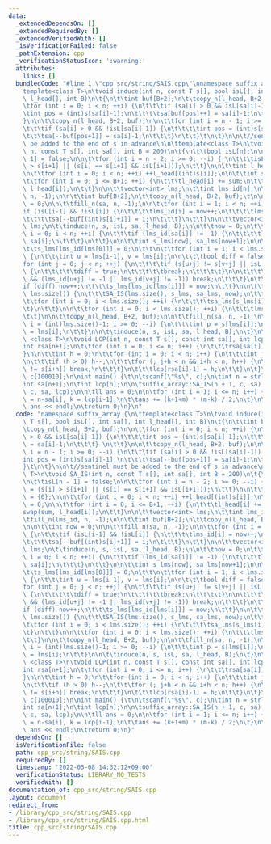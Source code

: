 ```yaml
---
data:
  _extendedDependsOn: []
  _extendedRequiredBy: []
  _extendedVerifiedWith: []
  _isVerificationFailed: false
  _pathExtension: cpp
  _verificationStatusIcon: ':warning:'
  attributes:
    links: []
  bundledCode: "#line 1 \"cpp_src/string/SAIS.cpp\"\nnamespace suffix_array {\n\t\
    template<class T>\n\tvoid induce(int n, const T s[], bool isL[], int sa[], int\
    \ l_head[], int B)\n\t{\n\t\tint buf[B+2];\n\t\tcopy_n(l_head, B+2, buf);\n\n\t\
    \tfor (int i = 0; i < n; ++i) {\n\t\t\tif (sa[i] > 0 && isL[sa[i]-1]) {\n\t\t\t\
    \tint pos = (int)s[sa[i]-1];\n\t\t\t\tsa[buf[pos]++] = sa[i]-1;\n\t\t\t} \n\t\t\
    }\n\n\t\tcopy_n(l_head, B+2, buf);\n\n\t\tfor (int i = n - 1; i >= 0; --i) {\n\
    \t\t\tif (sa[i] > 0 && !isL[sa[i]-1]) {\n\t\t\t\tint pos = (int)s[sa[i]-1];\n\t\
    \t\t\tsa[--buf[pos+1]] = sa[i]-1;\n\t\t\t}\n\t\t}\t\n\t}\n\n\t//sentinel must\
    \ be added to the end of s in advance\n\n\ttemplate<class T>\n\tvoid SA_IS(int\
    \ n, const T s[], int sa[], int B = 200)\n\t{\n\t\tbool isL[n];\n\n\t\tisL[n -\
    \ 1] = false;\n\n\t\tfor (int i = n - 2; i >= 0; --i) { \n\t\t\tisL[i] = (s[i]\
    \ > s[i+1] || (s[i] == s[i+1] && isL[i+1]));\n\t\t}\n\n\t\tint l_head[B+2] = {0};\n\
    \n\t\tfor (int i = 0; i < n; ++i) ++l_head[(int)s[i]];\n\n\t\tint sum = 0;\n\n\
    \t\tfor (int i = 0; i <= B+1; ++i) {\n\t\t\tl_head[i] += sum;\n\t\t\tswap(sum,\
    \ l_head[i]);\n\t\t}\n\n\t\tvector<int> lms;\n\t\tint lms_id[n];\n\n\t\tfill_n(lms_id,\
    \ n, -1);\n\n\t\tint buf[B+2];\n\t\tcopy_n(l_head, B+2, buf);\t\n\n\t\tint now\
    \ = 0;\n\n\t\tfill_n(sa, n, -1);\n\n\t\tfor (int i = 1; i < n; ++i) {\n\t\t\t\
    if (isL[i-1] && !isL[i]) {\n\t\t\t\tlms_id[i] = now++;\n\t\t\t\tlms.push_back(i);\n\
    \t\t\t\tsa[--buf[(int)s[i]+1]] = i;\n\t\t\t}\n\t\t}\n\n\t\tvector<int> lms2 =\
    \ lms;\n\t\tinduce(n, s, isL, sa, l_head, B);\n\n\t\tnow = 0;\n\t\t\n\t\tfor (int\
    \ i = 0; i < n; ++i) {\n\t\t\tif (lms_id[sa[i]] != -1) {\n\t\t\t\tlms[now++] =\
    \ sa[i];\n\t\t\t}\n\t\t}\n\n\t\tint s_lms[now], sa_lms[now+1];\n\n\t\tnow = 0;\n\
    \t\ts_lms[lms_id[lms[0]]] = 0;\n\t\t\n\t\tfor (int i = 1; i < lms.size(); ++i)\
    \ {\n\t\t\tint u = lms[i-1], v = lms[i];\n\n\t\t\tbool diff = false;\n\n\t\t\t\
    for (int j = 0; j < n; ++j) {\n\t\t\t\tif (s[u+j] != s[v+j] || isL[u+j] != isL[v+j])\
    \ {\n\t\t\t\t\tdiff = true;\n\t\t\t\t\tbreak;\n\t\t\t\t}\n\n\t\t\t\tif (j > 0\
    \ && (lms_id[u+j] != -1 || lms_id[v+j] != -1)) break;\n\t\t\t}\n\t\t\t\n\t\t\t\
    if (diff) now++;\n\t\t\ts_lms[lms_id[lms[i]]] = now;\n\t\t}\n\n\t\tif (now+1 !=\
    \ lms.size()) {\n\t\t\tSA_IS(lms.size(), s_lms, sa_lms, now);\n\t\t} else {\n\t\
    \t\tfor (int i = 0; i < lms.size(); ++i) {\n\t\t\t\tsa_lms[s_lms[i]] = i;\n\t\t\
    \t}\n\t\t}\n\n\t\tfor (int i = 0; i < lms.size(); ++i) {\n\t\t\tlms[i] = lms2[sa_lms[i]];\n\
    \t\t}\n\n\t\tcopy_n(l_head, B+2, buf);\n\n\t\tfill_n(sa, n, -1);\n\n\t\tfor (int\
    \ i = (int)lms.size()-1; i >= 0; --i) {\n\t\t\tint p = s[lms[i]];\n\t\t\tsa[--buf[p+1]]\
    \ = lms[i];\n\t\t}\n\n\t\tinduce(n, s, isL, sa, l_head, B);\n\t}\n\n\ttemplate\
    \ <class T>\n\tvoid LCP(int n, const T s[], const int sa[], int lcp[]) {\n\t\t\
    int rsa[n+1];\n\t\tfor (int i = 0; i <= n; i++) {\n\t\t\trsa[sa[i]] = i;\n\t\t\
    }\n\n\t\tint h = 0;\n\t\tfor (int i = 0; i < n; i++) {\n\t\t\tint j = sa[rsa[i]-1];\n\
    \n\t\t\tif (h > 0) h--;\n\t\t\tfor (; j+h < n && i+h < n; h++) {\n\t\t\t\tif (s[j+h]\
    \ != s[i+h]) break;\n\t\t\t}\n\t\t\tlcp[rsa[i]-1] = h;\n\t\t}\n\t}\n};\n\nchar\
    \ c[100010];\n\nint main() {\t\n\tscanf(\"%s\", c);\n\tint n = strlen(c);\n\t\
    int sa[n+1];\n\tint lcp[n];\n\n\tsuffix_array::SA_IS(n + 1, c, sa);\n\tsuffix_array::LCP(n,\
    \ c, sa, lcp);\n\n\tll ans = 0;\n\n\tfor (int i = 1; i <= n; i++) {\n\t\tll m\
    \ = n-sa[i], k = lcp[i-1];\n\t\tans += (k+1+m) * (m-k) / 2;\n\t}\n\n\tcout <<\
    \ ans << endl;\n\treturn 0;\n}\n"
  code: "namespace suffix_array {\n\ttemplate<class T>\n\tvoid induce(int n, const\
    \ T s[], bool isL[], int sa[], int l_head[], int B)\n\t{\n\t\tint buf[B+2];\n\t\
    \tcopy_n(l_head, B+2, buf);\n\n\t\tfor (int i = 0; i < n; ++i) {\n\t\t\tif (sa[i]\
    \ > 0 && isL[sa[i]-1]) {\n\t\t\t\tint pos = (int)s[sa[i]-1];\n\t\t\t\tsa[buf[pos]++]\
    \ = sa[i]-1;\n\t\t\t} \n\t\t}\n\n\t\tcopy_n(l_head, B+2, buf);\n\n\t\tfor (int\
    \ i = n - 1; i >= 0; --i) {\n\t\t\tif (sa[i] > 0 && !isL[sa[i]-1]) {\n\t\t\t\t\
    int pos = (int)s[sa[i]-1];\n\t\t\t\tsa[--buf[pos+1]] = sa[i]-1;\n\t\t\t}\n\t\t\
    }\t\n\t}\n\n\t//sentinel must be added to the end of s in advance\n\n\ttemplate<class\
    \ T>\n\tvoid SA_IS(int n, const T s[], int sa[], int B = 200)\n\t{\n\t\tbool isL[n];\n\
    \n\t\tisL[n - 1] = false;\n\n\t\tfor (int i = n - 2; i >= 0; --i) { \n\t\t\tisL[i]\
    \ = (s[i] > s[i+1] || (s[i] == s[i+1] && isL[i+1]));\n\t\t}\n\n\t\tint l_head[B+2]\
    \ = {0};\n\n\t\tfor (int i = 0; i < n; ++i) ++l_head[(int)s[i]];\n\n\t\tint sum\
    \ = 0;\n\n\t\tfor (int i = 0; i <= B+1; ++i) {\n\t\t\tl_head[i] += sum;\n\t\t\t\
    swap(sum, l_head[i]);\n\t\t}\n\n\t\tvector<int> lms;\n\t\tint lms_id[n];\n\n\t\
    \tfill_n(lms_id, n, -1);\n\n\t\tint buf[B+2];\n\t\tcopy_n(l_head, B+2, buf);\t\
    \n\n\t\tint now = 0;\n\n\t\tfill_n(sa, n, -1);\n\n\t\tfor (int i = 1; i < n; ++i)\
    \ {\n\t\t\tif (isL[i-1] && !isL[i]) {\n\t\t\t\tlms_id[i] = now++;\n\t\t\t\tlms.push_back(i);\n\
    \t\t\t\tsa[--buf[(int)s[i]+1]] = i;\n\t\t\t}\n\t\t}\n\n\t\tvector<int> lms2 =\
    \ lms;\n\t\tinduce(n, s, isL, sa, l_head, B);\n\n\t\tnow = 0;\n\t\t\n\t\tfor (int\
    \ i = 0; i < n; ++i) {\n\t\t\tif (lms_id[sa[i]] != -1) {\n\t\t\t\tlms[now++] =\
    \ sa[i];\n\t\t\t}\n\t\t}\n\n\t\tint s_lms[now], sa_lms[now+1];\n\n\t\tnow = 0;\n\
    \t\ts_lms[lms_id[lms[0]]] = 0;\n\t\t\n\t\tfor (int i = 1; i < lms.size(); ++i)\
    \ {\n\t\t\tint u = lms[i-1], v = lms[i];\n\n\t\t\tbool diff = false;\n\n\t\t\t\
    for (int j = 0; j < n; ++j) {\n\t\t\t\tif (s[u+j] != s[v+j] || isL[u+j] != isL[v+j])\
    \ {\n\t\t\t\t\tdiff = true;\n\t\t\t\t\tbreak;\n\t\t\t\t}\n\n\t\t\t\tif (j > 0\
    \ && (lms_id[u+j] != -1 || lms_id[v+j] != -1)) break;\n\t\t\t}\n\t\t\t\n\t\t\t\
    if (diff) now++;\n\t\t\ts_lms[lms_id[lms[i]]] = now;\n\t\t}\n\n\t\tif (now+1 !=\
    \ lms.size()) {\n\t\t\tSA_IS(lms.size(), s_lms, sa_lms, now);\n\t\t} else {\n\t\
    \t\tfor (int i = 0; i < lms.size(); ++i) {\n\t\t\t\tsa_lms[s_lms[i]] = i;\n\t\t\
    \t}\n\t\t}\n\n\t\tfor (int i = 0; i < lms.size(); ++i) {\n\t\t\tlms[i] = lms2[sa_lms[i]];\n\
    \t\t}\n\n\t\tcopy_n(l_head, B+2, buf);\n\n\t\tfill_n(sa, n, -1);\n\n\t\tfor (int\
    \ i = (int)lms.size()-1; i >= 0; --i) {\n\t\t\tint p = s[lms[i]];\n\t\t\tsa[--buf[p+1]]\
    \ = lms[i];\n\t\t}\n\n\t\tinduce(n, s, isL, sa, l_head, B);\n\t}\n\n\ttemplate\
    \ <class T>\n\tvoid LCP(int n, const T s[], const int sa[], int lcp[]) {\n\t\t\
    int rsa[n+1];\n\t\tfor (int i = 0; i <= n; i++) {\n\t\t\trsa[sa[i]] = i;\n\t\t\
    }\n\n\t\tint h = 0;\n\t\tfor (int i = 0; i < n; i++) {\n\t\t\tint j = sa[rsa[i]-1];\n\
    \n\t\t\tif (h > 0) h--;\n\t\t\tfor (; j+h < n && i+h < n; h++) {\n\t\t\t\tif (s[j+h]\
    \ != s[i+h]) break;\n\t\t\t}\n\t\t\tlcp[rsa[i]-1] = h;\n\t\t}\n\t}\n};\n\nchar\
    \ c[100010];\n\nint main() {\t\n\tscanf(\"%s\", c);\n\tint n = strlen(c);\n\t\
    int sa[n+1];\n\tint lcp[n];\n\n\tsuffix_array::SA_IS(n + 1, c, sa);\n\tsuffix_array::LCP(n,\
    \ c, sa, lcp);\n\n\tll ans = 0;\n\n\tfor (int i = 1; i <= n; i++) {\n\t\tll m\
    \ = n-sa[i], k = lcp[i-1];\n\t\tans += (k+1+m) * (m-k) / 2;\n\t}\n\n\tcout <<\
    \ ans << endl;\n\treturn 0;\n}"
  dependsOn: []
  isVerificationFile: false
  path: cpp_src/string/SAIS.cpp
  requiredBy: []
  timestamp: '2022-05-08 14:32:12+09:00'
  verificationStatus: LIBRARY_NO_TESTS
  verifiedWith: []
documentation_of: cpp_src/string/SAIS.cpp
layout: document
redirect_from:
- /library/cpp_src/string/SAIS.cpp
- /library/cpp_src/string/SAIS.cpp.html
title: cpp_src/string/SAIS.cpp
---
```

